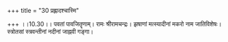 +++
title = "30 प्रह्लादश्चास्मि"

+++
।।10.30।। पवतां पावजितॄणाम्। रामः श्रीरामचन्द्रः। झषाणां मत्स्यादीनां
मकरो नाम जातिविशेषः। स्त्रोतसां स्त्रवन्तीनां नदीनां जाह्नवी गङ्गा।
